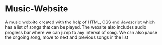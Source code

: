 # Music-Website
A music website created with the help of HTML, CSS and Javascript which has a list of songs that can be played. The website also includes audio progress bar where we can jump to any interval of song. We can also pause the ongoing song, move to next and previous songs in the list
